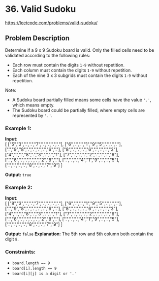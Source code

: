 # 36. Valid Sudoku

https://leetcode.com/problems/valid-sudoku/

## Problem Description

Determine if a 9 x 9 Sudoku board is valid. Only the filled cells need to be validated according to the following rules:

- Each row must contain the digits `1-9` without repetition.
- Each column must contain the digits `1-9` without repetition.
- Each of the nine 3 x 3 subgrids must contain the digits `1-9` without repetition.

Note:

- A Sudoku board partially filled means some cells have the value `'.'`, which means empty.
- The Sudoku board could be partially filled, where empty cells are represented by `'.'`.

### Example 1:
**Input:**  
[
["5","3",".",".","7",".",".",".","."],
["6",".",".","1","9","5",".",".","."],
[".","9","8",".",".",".",".","6","."],
["8",".",".",".","6",".",".",".","3"],
["4",".",".","8",".","3",".",".","1"],
["7",".",".",".","2",".",".",".","6"],
[".","6",".",".",".",".","2","8","."],
[".",".",".","4","1","9",".",".","5"],
[".",".",".",".","8",".",".","7","9"]
]

**Output:** `true`

### Example 2:
**Input:**  
[
["8","3",".",".","7",".",".",".","."],
["6",".",".","1","9","5",".",".","."],
[".","9","8",".",".",".",".","6","."],
["8",".",".",".","6",".",".",".","3"],
["4",".",".","8",".","3",".",".","1"],
["7",".",".",".","2",".",".",".","6"],
[".","6",".",".",".",".","2","8","."],
[".",".",".","4","1","9",".",".","5"],
[".",".",".",".","8",".",".","7","9"]
]

**Output:** `false`
**Explanation:** The 5th row and 5th column both contain the digit `8`.

### Constraints:
- `board.length == 9`
- `board[i].length == 9`
- `board[i][j] is a digit or '.'`
